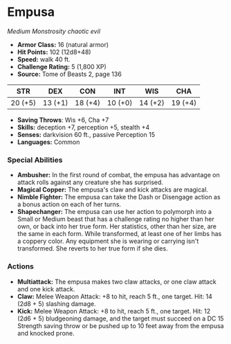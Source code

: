 # Empusa

*Medium* *Monstrosity* *chaotic evil*

- **Armor Class:** 16 (natural armor)
- **Hit Points:** 102 (12d8+48)
- **Speed:** walk 40 ft.
- **Challenge Rating:** 5 (1,800 XP)
- **Source:** Tome of Beasts 2, page 136

| STR | DEX | CON | INT | WIS | CHA |
| --- | --- | --- | --- | --- | --- |
| 20 (+5) | 13 (+1) | 18 (+4) | 10 (+0) | 14 (+2) | 19 (+4) |

- **Saving Throws**: Wis +6, Cha +7
- **Skills:** deception +7, perception +5, stealth +4
- **Senses:** darkvision 60 ft., passive Perception 15
- **Languages:** Common

### Special Abilities

- **Ambusher:** In the first round of combat, the empusa has advantage on attack rolls against any creature she has surprised.
- **Magical Copper:** The empusa's claw and kick attacks are magical.
- **Nimble Fighter:** The empusa can take the Dash or Disengage action as a bonus action on each of her turns.
- **Shapechanger:** The empusa can use her action to polymorph into a Small or Medium beast that has a challenge rating no higher than her own, or back into her true form. Her statistics, other than her size, are the same in each form. While transformed, at least one of her limbs has a coppery color. Any equipment she is wearing or carrying isn't transformed. She reverts to her true form if she dies.

### Actions

- **Multiattack:** The empusa makes two claw attacks, or one claw attack and one kick attack.
- **Claw:** Melee Weapon Attack: +8 to hit, reach 5 ft., one target. Hit: 14 (2d8 + 5) slashing damage.
- **Kick:** Melee Weapon Attack: +8 to hit, reach 5 ft., one target. Hit: 12 (2d6 + 5) bludgeoning damage, and the target must succeed on a DC 15 Strength saving throw or be pushed up to 10 feet away from the empusa and knocked prone.


